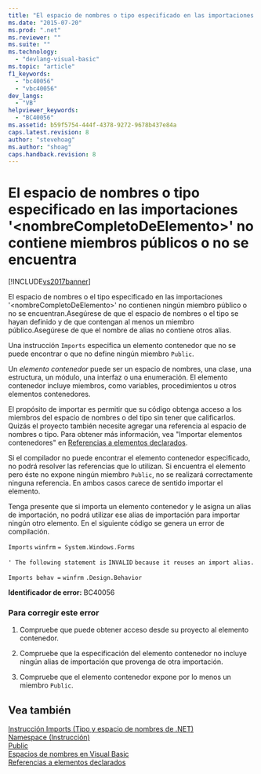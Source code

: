 ```yaml
---
title: "El espacio de nombres o tipo especificado en las importaciones &#39;&lt;nombreCompletoDeElemento&gt;&#39; no contiene miembros p&#250;blicos o no se encuentra | Microsoft Docs"
ms.date: "2015-07-20"
ms.prod: ".net"
ms.reviewer: ""
ms.suite: ""
ms.technology: 
  - "devlang-visual-basic"
ms.topic: "article"
f1_keywords: 
  - "bc40056"
  - "vbc40056"
dev_langs: 
  - "VB"
helpviewer_keywords: 
  - "BC40056"
ms.assetid: b59f5754-444f-4378-9272-9678b437e84a
caps.latest.revision: 8
author: "stevehoag"
ms.author: "shoag"
caps.handback.revision: 8
---
```

# El espacio de nombres o tipo especificado en las importaciones &#39;&lt;nombreCompletoDeElemento&gt;&#39; no contiene miembros p&#250;blicos o no se encuentra
[!INCLUDE[vs2017banner](../../../visual-basic/developing-apps/includes/vs2017banner.md)]

El espacio de nombres o el tipo especificado en las importaciones '\<nombreCompletoDeElemento\>' no contienen ningún miembro público o no se encuentran.Asegúrese de que el espacio de nombres o el tipo se hayan definido y de que contengan al menos un miembro público.Asegúrese de que el nombre de alias no contiene otros alias.  
  
 Una instrucción `Imports` especifica un elemento contenedor que no se puede encontrar o que no define ningún miembro `Public`.  
  
 Un *elemento contenedor* puede ser un espacio de nombres, una clase, una estructura, un módulo, una interfaz o una enumeración.  El elemento contenedor incluye miembros, como variables, procedimientos u otros elementos contenedores.  
  
 El propósito de importar es permitir que su código obtenga acceso a los miembros del espacio de nombres o del tipo sin tener que calificarlos.  Quizás el proyecto también necesite agregar una referencia al espacio de nombres o tipo.  Para obtener más información, vea "Importar elementos contenedores" en [Referencias a elementos declarados](../../../visual-basic/programming-guide/language-features/declared-elements/references-to-declared-elements.md).  
  
 Si el compilador no puede encontrar el elemento contenedor especificado, no podrá resolver las referencias que lo utilizan.  Si encuentra el elemento pero éste no expone ningún miembro `Public`, no se realizará correctamente ninguna referencia.  En ambos casos carece de sentido importar el elemento.  
  
 Tenga presente que si importa un elemento contenedor y le asigna un alias de importación, no podrá utilizar ese alias de importación para importar ningún otro elemento.  En el siguiente código se genera un error de compilación.  
  
 `Imports`   `winfrm`   `= System.Windows.Forms`  
  
 `' The following statement is`   `INVALID`   `because it reuses an import alias.`  
  
 `Imports behav =`   `winfrm`  `.Design.Behavior`  
  
 **Identificador de error:** BC40056  
  
### Para corregir este error  
  
1.  Compruebe que puede obtener acceso desde su proyecto al elemento contenedor.  
  
2.  Compruebe que la especificación del elemento contenedor no incluye ningún alias de importación que provenga de otra importación.  
  
3.  Compruebe que el elemento contenedor expone por lo menos un miembro `Public`.  
  
## Vea también  
 [Instrucción Imports \(Tipo y espacio de nombres de .NET\)](../../../visual-basic/language-reference/statements/imports-statement-net-namespace-and-type.md)   
 [Namespace \(Instrucción\)](../../../visual-basic/language-reference/statements/namespace-statement.md)   
 [Public](../../../visual-basic/language-reference/modifiers/public.md)   
 [Espacios de nombres en Visual Basic](../../../visual-basic/programming-guide/program-structure/namespaces.md)   
 [Referencias a elementos declarados](../../../visual-basic/programming-guide/language-features/declared-elements/references-to-declared-elements.md)